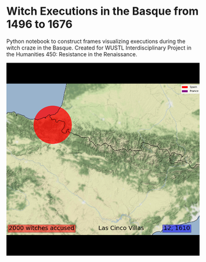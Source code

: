 # Witch Executions in the Basque from 1496 to 1676

Python notebook to construct frames visualizing executions during the witch craze in the Basque. Created for WUSTL Interdisciplinary Project in the Humanities 450: Resistance in the Renaissance. 

![Sample Frame](https://github.com/ollycohen/resistance/blob/main/frame_0019.png?raw=true)
